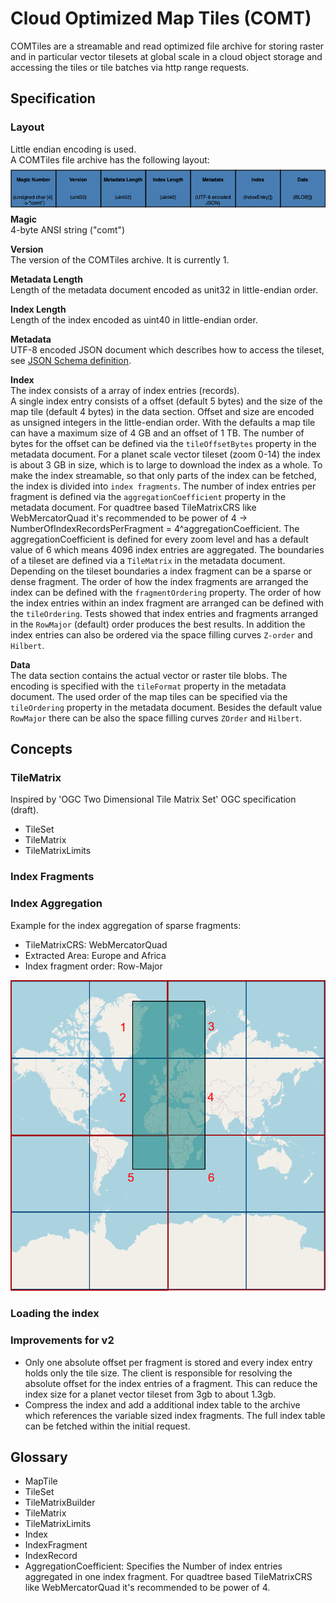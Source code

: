 # Cloud Optimized Map Tiles (COMT)
COMTiles are a streamable and read optimized file archive for storing raster and
in particular vector tilesets at global scale in a cloud object storage and accessing 
the tiles or tile batches via http range requests.  

## Specification

### Layout

Little endian encoding is used.  
A COMTiles file archive has the following layout:   
![layout](assets/layout.png)    
**Magic**  
4-byte ANSI string ("comt") 

**Version**    
The version of the COMTiles archive. It is currently 1.

**Metadata Length**  
Length of the metadata document encoded as unit32 in little-endian order.

**Index Length**    
Length of the index encoded as uint40 in little-endian order.

**Metadata**  
UTF-8 encoded JSON document which describes how to access the tileset, see [JSON Schema definition](metadata-schema/metadata.json).

**Index**    
The index consists of a array of index entries (records).  
A single index entry consists of a offset (default 5 bytes) and the size of the map tile (default 4 bytes)
in the data section. Offset and size are encoded as unsigned integers in the little-endian order.
With the defaults a map tile can have a maximum size of 4 GB and an offset of 1 TB.
The number of bytes for the offset can be defined via the `tileOffsetBytes` property in the metadata document.
For a planet scale vector tileset (zoom 0-14) the index is about 3 GB in size, which is to large to download the index as a whole.
To make the index streamable, so that only parts of the index can be fetched, the index is divided into `index fragments`.
The number of index entries per fragment is defined via the `aggregationCoefficient` property in the metadata document.
For quadtree based TileMatrixCRS like WebMercatorQuad it's recommended
to be power of 4 -> NumberOfIndexRecordsPerFragment =  4^aggregationCoefficient.
The aggregationCoefficient is defined for every zoom level and has a default value of 6 which means 4096 index entries are aggregated.
The boundaries of a tileset are defined via a `TileMatrix` in the metadata document.
Depending on the tileset boundaries a index fragment can be a sparse or dense fragment.
The order of how the index fragments are arranged the index can be defined with the `fragmentOrdering` property.
The order of how the index entries within an index fragment are arranged can be defined with the `tileOrdering`.
Tests showed that index entries and fragments arranged in the `RowMajor` (default) order produces the best results.
In addition the index entries can also be ordered via the space filling curves `Z-order` and `Hilbert`.

**Data**  
The data section contains the actual vector or raster tile blobs.
The encoding is specified with the `tileFormat` property in the metadata document.
The used order of the map tiles can be specified via the `tileOrdering` property in the metadata document.
Besides the default value `RowMajor` there can be also the space filling curves `ZOrder` and `Hilbert`.

## Concepts

### TileMatrix
Inspired by 'OGC Two Dimensional Tile Matrix Set' OGC specification (draft).
- TileSet
- TileMatrix
- TileMatrixLimits

### Index Fragments

### Index Aggregation
Example for the index aggregation of sparse fragments:
- TileMatrixCRS: WebMercatorQuad
- Extracted Area: Europe and Africa
- Index fragment order: Row-Major

![sparseIndex](assets/sparseIndex.png)

### Loading the index

### Improvements for v2
- Only one absolute offset per fragment is stored and every index entry holds only the tile size.
  The client is responsible for resolving the absolute offset for the index entries of a fragment.
  This can reduce the index size for a planet vector tileset from 3gb to about 1.3gb.
- Compress the index and add a additional index table to the archive which references the variable sized index fragments.
  The full index table can be fetched within the initial request.

## Glossary
- MapTile
- TileSet
- TileMatrixBuilder
- TileMatrix
- TileMatrixLimits
- Index
- IndexFragment
- IndexRecord
- AggregationCoefficient: Specifies the Number of index entries aggregated in one index fragment. 
  For quadtree based TileMatrixCRS like WebMercatorQuad it's recommended
  to be power of 4.
  
